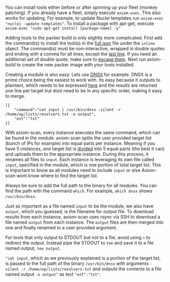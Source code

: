 You can install tools either before or after spinning up your fleet (monkey patching). If you already have a fleet, simply execute `axiom-exec`. This also works for updating. For example, to update Nuclei templates run `axiom-exec "nuclei -update-templates"`. To install a package with apt-get, execute `axiom-exec "sudo apt-get install [package-name] -y"`

Adding tools to the packer build is only slightly more complicated. First add the command(s) to install the tool(s) in the [full.json](https://github.com/pry0cc/axiom/blob/master/images/provisioners/full.json#L21) file under the `inline` object. The command(s) must be non-interactive, wrapped in double quotes and ending with a comma for all lines, except the [last line](https://github.com/pry0cc/axiom/blob/master/images/provisioners/full.json#L183). If you need an additional set of double quote, make sure to [escape them](https://github.com/pry0cc/axiom/blob/master/images/provisioners/full.json#L169-L174).  Next run axiom-build to create the new packer image with your tools installed.

Creating a module is also easy. Lets use [DNSX](https://github.com/pry0cc/axiom/blob/master/modules/dnsx.json) for example. DNSX is a prime choice being the easiest to work with. Its easy because it outputs to plaintext, which needs to be expressed [here](https://github.com/pry0cc/axiom/blob/master/modules/dnsx.json#L3) and the results are returned one line per target but dont need to be in any specific order, making it easy to merge.

```
[{
	"command":"cat input | /usr/bin/dnsx -silent -r /home/op/lists/resolvers.txt -o output",
	"ext":"txt"
}]
```

With axiom-scan, every instance executes the same command, which can be found in the module. axiom-scan splits the user provided target list (bunch of IPs for example) into equal parts per instance. Meaning if you have 5 instances, one target list is [divided](https://github.com/pry0cc/axiom/blob/master/interact/axiom-scan#L305-L350) into 5 equal parts (the best it can) and uploads them to the appropriate instance. During this process, it renames all files to `input`. Each instance is leveraging its own file called `input`, specified in the module, which is one portion of total target list. This is important to know as all modules need to include `input` or else Axiom-scan wont know where to find the target list.  

Always be sure to add the full path to the binary for all modules. You can find the path with the command `which`. For example, `which dnsx` shows `/usr/bin/dnsx`.

Just as important as a file named `input` to be the module, we also have `output`, which you guessed, is the filename for output file. To download results from each instance, axiom-scan uses rsync via SSH to download a file named `output` from each instance. The `output` files are then merged into one and finally renamed to a user provided argument.

For tools that only output to STDOUT but not to a file, avoid using `>` to redirect the output. Instead pipe the STDOUT to `tee` and save it to a file named output, `tee output`.

`"cat input`, which as we previously explained is a portion of the target list, is passed to the full path of the binary `/usr/bin/dnsx` with arguments  `-silent -r /home/op/lists/resolvers.txt` and outputs the contents to a file named output `-o output"` as text `"ext":"txt"`.
